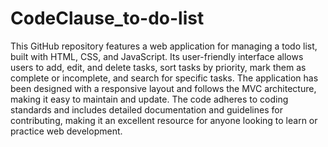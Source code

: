 # CodeClause_to-do-list
This GitHub repository features a web application for managing a todo list, built with HTML, CSS, and JavaScript. Its user-friendly interface allows users to add, edit, and delete tasks, sort tasks by priority, mark them as complete or incomplete, and search for specific tasks. The application has been designed with a responsive layout and follows the MVC architecture, making it easy to maintain and update. The code adheres to coding standards and includes detailed documentation and guidelines for contributing, making it an excellent resource for anyone looking to learn or practice web development.
